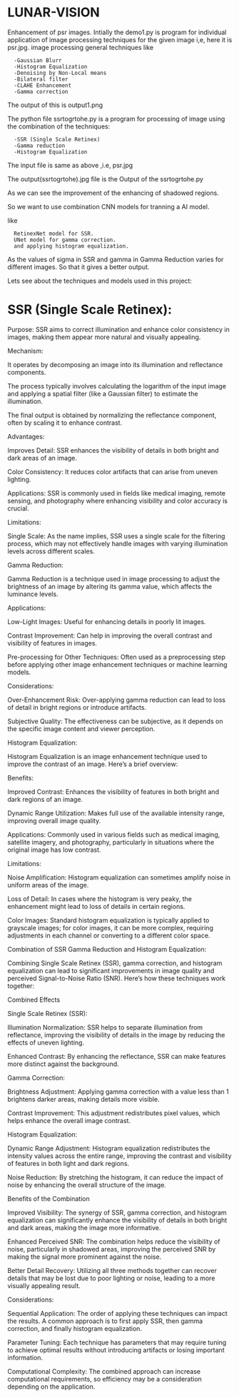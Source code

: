 # LUNAR-VISION
Enhancement of psr images.
Intially the demo1.py is program for individual application of image processing techniques for the given image i,e, here it is psr.jpg.
image processing general techniques like
     
      -Gaussian Blurr
      -Histogram Equalization
      -Denoising by Non-Local means
      -Bilateral filter
      -CLAHE Enhancement
      -Gamma correction

The output of this is output1.png
      
The python file ssrtogrtohe.py is a program for processing of image using the combination of the techniques:
                                      
      -SSR (Single Scale Retinex)
      -Gamma reduction
      -Histogram Equalization
      
The input file is same as above ,i.e, psr.jpg

The output(ssrtogrtohe).jpg file is the Output of the ssrtogrtohe.py 

As we can see the improvement of the enhancing of shadowed regions.

So we want to use combination CNN models for tranning a AI model.

 like 
      
      RetinexNet model for SSR. 
      UNet model for gamma correction.
      and applying histogram equalization.
      
As the values of sigma in SSR and gamma in Gamma Reduction varies for different images.
So that it gives a better output.

Lets see about the techniques and models used in this project:

# SSR (Single Scale Retinex):
Purpose: SSR aims to correct illumination and enhance color consistency in images, making them appear more natural and visually appealing.

Mechanism:

It operates by decomposing an image into its illumination and reflectance components.

The process typically involves calculating the logarithm of the input image and applying a spatial filter (like a Gaussian filter) to estimate the illumination.

The final output is obtained by normalizing the reflectance component, often by scaling it to enhance contrast.

Advantages:

Improves Detail: SSR enhances the visibility of details in both bright and dark areas of an image.

Color Consistency: It reduces color artifacts that can arise from uneven lighting.

Applications: SSR is commonly used in fields like medical imaging, remote sensing, and photography where enhancing visibility and color accuracy is crucial.

Limitations:

Single Scale: As the name implies, SSR uses a single scale for the filtering process, which may not effectively handle images with varying illumination levels across different scales.

Gamma Reduction:

Gamma Reduction is a technique used in image processing to adjust the brightness of an image by altering its gamma value, which affects the luminance levels.

Applications:

Low-Light Images: Useful for enhancing details in poorly lit images.

Contrast Improvement: Can help in improving the overall contrast and visibility of features in images.

Pre-processing for Other Techniques: Often used as a preprocessing step before applying other image enhancement techniques or machine learning models.

Considerations:

Over-Enhancement Risk: Over-applying gamma reduction can lead to loss of detail in bright regions or introduce artifacts.

Subjective Quality: The effectiveness can be subjective, as it depends on the specific image content and viewer perception.
    
Histogram Equalization:

Histogram Equalization is an image enhancement technique used to improve the contrast of an image. Here’s a brief overview:

Benefits:

Improved Contrast: Enhances the visibility of features in both bright and dark regions of an image.

Dynamic Range Utilization: Makes full use of the available intensity range, improving overall image quality.

Applications: Commonly used in various fields such as medical imaging, satellite imagery, and photography, particularly in situations where the original image has low contrast.


Limitations:

Noise Amplification: Histogram equalization can sometimes amplify noise in uniform areas of the image.

Loss of Detail: In cases where the histogram is very peaky, the enhancement might lead to loss of details in certain regions.

Color Images: Standard histogram equalization is typically applied to grayscale images; for color images, it can be more complex, requiring adjustments in each channel or converting to a different color space.

Combination of SSR Gamma Reduction and Histogram Equalization:

Combining Single Scale Retinex (SSR), gamma correction, and histogram equalization can lead to significant improvements in image quality and perceived Signal-to-Noise Ratio (SNR). Here’s how these techniques work together:

Combined Effects 

Single Scale Retinex (SSR):

Illumination Normalization: SSR helps to separate illumination from reflectance, improving the visibility of details in the image by reducing the effects of uneven lighting.

Enhanced Contrast: By enhancing the reflectance, SSR can make features more distinct against the background.

Gamma Correction:

Brightness Adjustment: Applying gamma correction with a value less than 1 brightens darker areas, making details more visible.

Contrast Improvement: This adjustment redistributes pixel values, which helps enhance the overall image contrast.

Histogram Equalization:

Dynamic Range Adjustment: Histogram equalization redistributes the intensity values across the entire range, improving the contrast and visibility of features in both light and dark regions.

Noise Reduction: By stretching the histogram, it can reduce the impact of noise by enhancing the overall structure of the image.

Benefits of the Combination

Improved Visibility: The synergy of SSR, gamma correction, and histogram equalization can significantly enhance the visibility of details in both bright and dark areas, making the image more informative.

Enhanced Perceived SNR: The combination helps reduce the visibility of noise, particularly in shadowed areas, improving the perceived SNR by making the signal more prominent against the noise.

Better Detail Recovery: Utilizing all three methods together can recover details that may be lost due to poor lighting or noise, leading to a more visually appealing result.

Considerations:

Sequential Application: The order of applying these techniques can impact the results. A common approach is to first apply SSR, then gamma correction, and finally histogram equalization.

Parameter Tuning: Each technique has parameters that may require tuning to achieve optimal results without introducing artifacts or losing important information.

Computational Complexity: The combined approach can increase computational requirements, so efficiency may be a consideration depending on the application.

